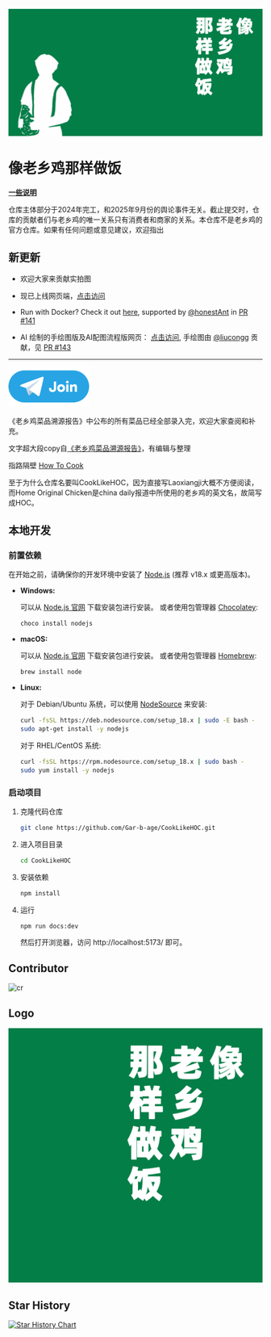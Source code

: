 ![pic](/banner.png)

# 像老乡鸡那样做饭

[**一些说明**](https://github.com/Gar-b-age/CookLikeHOC/issues/26)

仓库主体部分于2024年完工，和2025年9月份的舆论事件无关。截止提交时，仓库的贡献者们与老乡鸡的唯一关系只有消费者和商家的关系。本仓库不是老乡鸡的官方仓库。如果有任何问题或意见建议，欢迎指出

## 新更新

- 欢迎大家来贡献实拍图

- 现已上线网页端，[点击访问](https://cooklikehoc.soilzhu.su)

- Run with Docker? Check it out [here](https://github.com/Gar-b-age/CookLikeHOC/tree/main/docker_support), supported by [@honestAnt](https://github.com/honestAnt) in [PR #141](https://github.com/Gar-b-age/CookLikeHOC/pull/141)

- AI 绘制的手绘图版及AI配图流程版网页： [点击访问](https://ai.cooklikehoc.soilzhu.su), 手绘图由 [@liucongg](https://github.com/liucongg) 贡献，见 [PR #143](https://github.com/Gar-b-age/CookLikeHOC/pull/143)

---

[![link](/tg.png)](https://t.me/cooklikehoc)

《老乡鸡菜品溯源报告》中公布的所有菜品已经全部录入完，欢迎大家查阅和补充。

文字超大段copy自[《老乡鸡菜品溯源报告》](https://www.lxjchina.com.cn/display.asp?id=4226)，有编辑与整理

指路隔壁 [How To Cook](https://cook.aiursoft.cn/)

至于为什么仓库名要叫CookLikeHOC，因为直接写Laoxiangji大概不方便阅读，而Home Original Chicken是china daily报道中所使用的老乡鸡的英文名，故简写成HOC。


## 本地开发

### 前置依赖

在开始之前，请确保你的开发环境中安装了 [Node.js](https://nodejs.org/) (推荐 v18.x 或更高版本)。

- **Windows:**

  可以从 [Node.js 官网](https://nodejs.org/en/download/) 下载安装包进行安装。
  或者使用包管理器 [Chocolatey](https://chocolatey.org/):
  ```bash
  choco install nodejs
  ```

- **macOS:**

  可以从 [Node.js 官网](https://nodejs.org/en/download/) 下载安装包进行安装。
  或者使用包管理器 [Homebrew](https://brew.sh/):
  ```bash
  brew install node
  ```

- **Linux:**

  对于 Debian/Ubuntu 系统，可以使用 [NodeSource](https://github.com/nodesource/distributions) 来安装:
  ```bash
  curl -fsSL https://deb.nodesource.com/setup_18.x | sudo -E bash -
  sudo apt-get install -y nodejs
  ```

  对于 RHEL/CentOS 系统:
  ```bash
  curl -fsSL https://rpm.nodesource.com/setup_18.x | sudo bash -
  sudo yum install -y nodejs
  ```

### 启动项目

1. 克隆代码仓库

   ```bash
   git clone https://github.com/Gar-b-age/CookLikeHOC.git
   ```

2. 进入项目目录

   ```bash
   cd CookLikeHOC
   ```

3. 安装依赖

   ```bash
   npm install
   ```

4. 运行

   ```bash
   npm run docs:dev
   ```

   然后打开浏览器，访问 http://localhost:5173/ 即可。

## Contributor

![cr](https://contrib.rocks/image?repo=Gar-b-age/CookLikeHOC)

## Logo
![pic](/logo.png) 

## Star History

[![Star History Chart](https://api.star-history.com/svg?repos=Gar-b-age/CookLikeHOC&type=Date)](https://star-history.com/#Gar-b-age/CookLikeHOC&Date)
